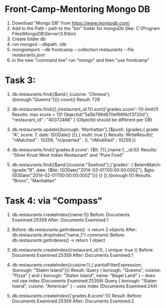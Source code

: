 # Front-Camp-Mentoring	Mongo DB

1) Download "Mongo DB" from https://www.mongodb.com/
2) Add to the Path - path to the "bin" folder for mongoDb (like: C:\Program Files\MongoDB\Server\3.6\bin\)
3) Create folder db
4) run mongod --dbpath ./db
5) mongoimport --db frontcamp --collection restaurants --file restaurants.json
6) in the new "command line" run "mongo" and then "use frontcamp"

# Task 3:
1) db.restaurants.find({$and:[ {cuisine: 'Chinese'},{borough:"Queens"}]}).count()		Result: 728

2) db.restaurants.find({},{restaurant_id:1}).sort({'grades.score':-1}).limit(1)			Results: max score = 131			ObjectId("5a5b799d670ef66f4cf3720d"), "restaurant_id" : "40372466" } (ObjectId should be different per DB)

3) db.restaurants.update({borough: 'Manhattan'},{$push: {grades:{ grade: "A", score: 7, date: ISODate() }}},{ multi: true })		Results: WriteResult({ "nMatched" : 10259, "nUpserted" : 0, "nModified" : 10259 })

4) db.restaurants.find({'grades.8.score': {$lt: 7}},{name:1, _id:0})	Results: "Silver Krust West Indian Restaurant" and "Pure Food"

5) db.restaurants.find({$and:[{cuisine:"Seafood"},{'grades': { $elemMatch: {grade:"B", 
	date: {$lte: ISODate("2014-03-01T00:00:00.000Z"), $gte: ISODate("2014-02-01T00:00:00.000Z")}} }} ]},{borough:1})	Results: "Bronx", "Manhattan"


	
# Task 4:	via "Compass"
1)	db.restaurants.createIndex({name:1})	Before: Documents Examined:25359 	After: Documents Examined:1

2) 	Before: db.restaurants.getIndexes() -> return 2 objects		After:	db.restaurants.dropIndex("name_1")	command: Before: db.restaurants.getIndexes() -> return 1 object

3) db.restaurants.createIndex({restaurant_id:1}, { unique: true }) 	Before: Documents Examined:25359	After: Documents Examined:1

4) db.restaurants.createIndex({cuisine:1},{ partialFilterExpression:{borough: "Staten Island"}})	Result: Query { borough: "Queens", cuisine: "Pizza" } and { borough: "Staten Island", name: "Bagel Land" } – does not use index (Documents Examined:25359)
																											Query { borough: "Staten Island", cuisine: "American" }	-	uses index  (Documents Examined:244)

5) db.restaurants.createIndex({'grades.8.score':1})		Result: Before: Documents Examined:25359 	After: Documents Examined:2